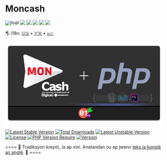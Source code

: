 # Moncash 
<p>

<img src="https://img.shields.io/badge/PHP-4f5b93?style=for-the-badge&logo=php&logoColor=7a86b8" alt="PHP" />
<img src="https://img.shields.io/badge/Composer-161B30?style=for-the-badge&logo=Composer&logoColor=b3b3b3" />
<img src="https://img.shields.io/badge/JWT-161B30?style=for-the-badge&logo=JSON%20web%20tokens&logoColor=b3b3b3" />
<img src="https://img.shields.io/badge/Postman-161B30?style=for-the-badge&logo=Postman&logoColor=b3b3b3" />
<img src="http://img.shields.io/badge/-PHPStorm-161B30?style=for-the-badge&logo=phpstorm&logoColor=b3b3b3" />
<img src="https://img.shields.io/badge/HTML5-161B30?style=for-the-badge&logo=html5&logoColor=b3b3b3" />

</p>

[en]: ./README.md "English translation"

[fr]: ./README.fr.md "Traduction française"

[ht]: ./README.ht.md "TRadiksyon kreyòl"


🌎 i18n:  [🇺🇸][en] • [🇫🇷][fr] • [`🇭🇹`][ht]


<p align="center">

<img  src="assets/images/FruitsBytes-moncash-php.png?v=2" alt="FruitsBytes-Moncash-PHP">

[![Latest Stable Version](http://poser.pugx.org/fruitsbytes/php-moncash/v)](https://packagist.org/packages/fruitsbytes/php-moncash)
[![Total Downloads](http://poser.pugx.org/fruitsbytes/php-moncash/downloads)](https://packagist.org/packages/fruitsbytes/php-moncash)
[![Latest Unstable Version](http://poser.pugx.org/fruitsbytes/php-moncash/v/unstable)](https://packagist.org/packages/fruitsbytes/php-moncash)
[![License](http://poser.pugx.org/fruitsbytes/php-moncash/license)](https://packagist.org/packages/fruitsbytes/php-moncash)
[![PHP Version Require](http://poser.pugx.org/fruitsbytes/php-moncash/require/php)](https://packagist.org/packages/fruitsbytes/php-moncash)
[![Version](http://poser.pugx.org/fruitsbytes/php-moncash/version)](https://packagist.org/packages/fruitsbytes/php-moncash)


==== 🚧 Tradiksyon kreyòl_ la ap vini. Anatandan ou ap jwenn [teks la konplè an anglè][en]. 🚧 ====

